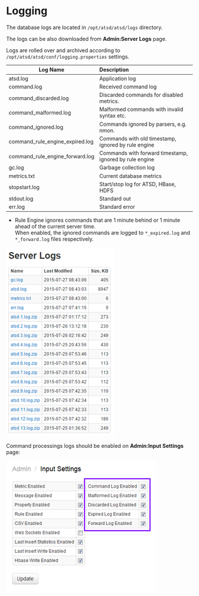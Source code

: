 # Logging

The database logs are located in `/opt/atsd/atsd/logs` directory.

The logs can be also downloaded from **Admin:Server Logs** page.

Logs are rolled over and archived according to `/opt/atsd/atsd/conf/logging.properties` settings.

|**Log Name**|**Description**|
|---|:---|
|atsd.log|Application log|
|command.log|Received command log|
|command_discarded.log|Discarded commands for disabled metrics.|
|command_malformed.log|Malformed commands with invalid syntax etc.| 
|command_ignored.log|Commands ignored by parsers, e.g. nmon. |
|command_rule_engine_expired.log|Commands with old timestamp, ignored by rule engine|
|command_rule_engine_forward.log|Commands with forward timestamp, ignored by rule engine|
|gc.log|Garbage collection log|
|metrics.txt|Current database metrics|
|stopstart.log|Start/stop log for ATSD, HBase, HDFS|
|stdout.log|Standard out|
|err.log|Standard error|

* Rule Engine ignores commands that are 1 minute behind or 1 minute ahead of the current server time.<br>When enabled, the ignored commands are logged to `*_expired.log` and `*_forward.log` files respectively.

![server logs](images/server_logs_atsd.png "server_logs_atsd")

Command processings logs should be enabled on **Admin:Input Settings** page:

![](server-logs-command-files.png)
